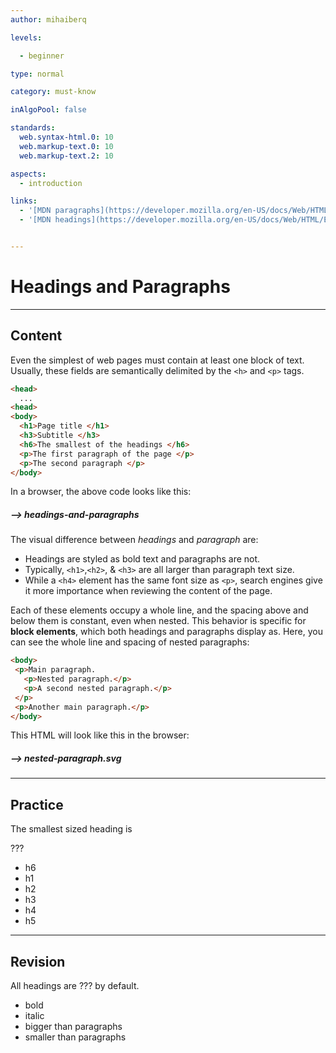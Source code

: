 ```yaml
---
author: mihaiberq

levels:

  - beginner

type: normal

category: must-know

inAlgoPool: false

standards:
  web.syntax-html.0: 10
  web.markup-text.0: 10
  web.markup-text.2: 10

aspects:
  - introduction

links:
  - '[MDN paragraphs](https://developer.mozilla.org/en-US/docs/Web/HTML/Element/p){documentation}'
  - '[MDN headings](https://developer.mozilla.org/en-US/docs/Web/HTML/Element/Heading_Elements){documentation}'


---
```


# Headings and Paragraphs

---
## Content

Even the simplest of web pages must contain at least one block of text. Usually, these fields are semantically delimited by the `<h>` and `<p>` tags.
```html
<head>
  ...
<head>
<body>
  <h1>Page title </h1>
  <h3>Subtitle </h3>
  <h6>The smallest of the headings </h6>
  <p>The first paragraph of the page </p>
  <p>The second paragraph </p>
</body>
```
In a browser, the above code looks like this:

##### --> headings-and-paragraphs

The visual difference between *headings* and *paragraph* are:
* Headings are styled as bold text and paragraphs are not.
* Typically, `<h1>`,`<h2>`, & `<h3>` are all larger than paragraph text size. 
* While a `<h4>` element has the same font size as `<p>`, search engines give it more importance when reviewing the content of the page.


Each of these elements occupy a whole line, and the spacing above and below them is constant, even when nested. This behavior is specific for **block elements**, which both headings and paragraphs display as. Here, you can see the whole line and spacing of nested paragraphs: 

```html
<body>
 <p>Main paragraph.
   <p>Nested paragraph.</p>
   <p>A second nested paragraph.</p>
 </p>
 <p>Another main paragraph.</p>
</body>
```
This HTML will look like this in the browser:

##### --> nested-paragraph.svg


---
## Practice

The smallest sized heading is

???

* h6
* h1
* h2
* h3
* h4
* h5

---
## Revision

All headings are ??? by default.


* bold
* italic
* bigger than paragraphs
* smaller than paragraphs
